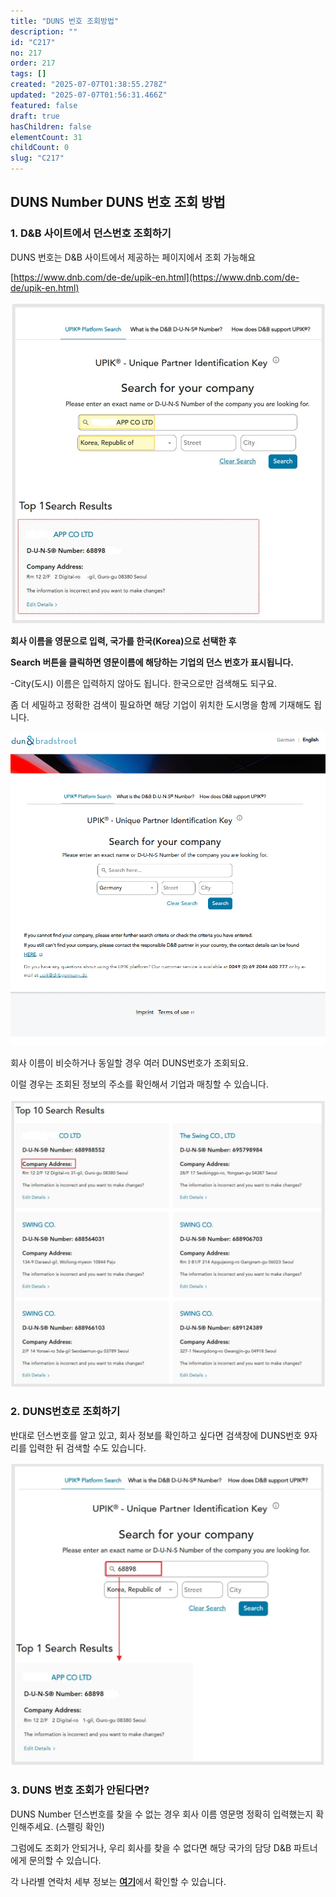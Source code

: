 ```yaml
---
title: "DUNS 번호 조회방법"
description: ""
id: "C217"
no: 217
order: 217
tags: []
created: "2025-07-07T01:38:55.278Z"
updated: "2025-07-07T01:56:31.466Z"
featured: false
draft: true
hasChildren: false
elementCount: 31
childCount: 0
slug: "C217"
---
```


## DUNS Number DUNS 번호 조회 방법



### 1. D&B 사이트에서 던스번호 조회하기



DUNS 번호는 D&B 사이트에서 제공하는 페이지에서 조회 가능해요

[https://www.dnb.com/de-de/upik-en.html](https://www.dnb.com/de-de/upik-en.html)

![file](/images/234e32cf2e90c4a3f9904f3c60c69eeb.jpg)

**회사 이름을 영문으로 입력, 국가를 한국(Korea)으로 선택한 후**

**Search 버튼을 클릭하면 영문이름에 해당하는 기업의 던스 번호가 표시됩니다.**

-City(도시) 이름은 입력하지 않아도 됩니다. 한국으로만 검색해도 되구요.

좀 더 세밀하고 정확한 검색이 필요하면 해당 기업이 위치한 도시명을 함께 기재해도 됩니다.



![file](/images/f6c189f1966c8c02fab0a806626636d4.jpg)



회사 이름이 비슷하거나 동일할 경우 여러 DUNS번호가 조회되요.

이럴 경우는 조회된 정보의 주소를 확인해서 기업과 매칭할 수 있습니다.

![file](/images/78dddcd34784601dba9255488932a33b.jpg)



### 2. DUNS번호로 조회하기



반대로 던스번호를 알고 있고, 회사 정보를 확인하고 싶다면 검색창에 DUNS번호 9자리를 입력한 뒤 검색할 수도 있습니다.

![file](/images/034e55cb179b246e7de442cfa306fca3.jpg)



### 3. DUNS 번호 조회가 안된다면?



DUNS Number 던스번호를 찾을 수 없는 경우 회사 이름 영문명 정확히 입력했는지 확인해주세요. (스펠링 확인)

그럼에도 조회가 안되거나, 우리 회사를 찾을 수 없다면 해당 국가의 담당 D&B 파트너에게 문의할 수 있습니다.

각 나라별 연락처 세부 정보는 [**여기**](https://www.dnb.com/de-de/upik-en/contact-upik.html)에서 확인할 수 있습니다.
